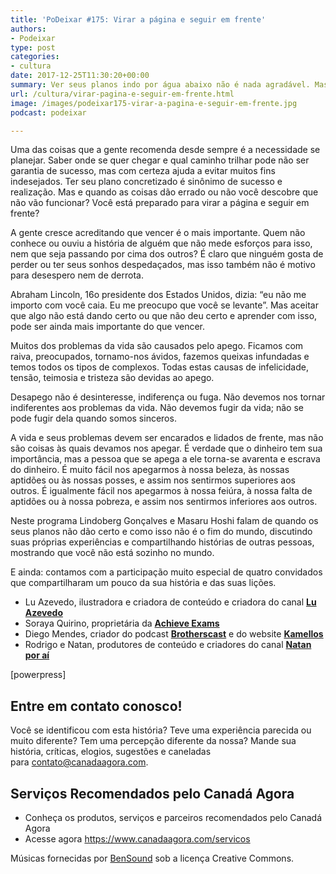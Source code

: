 ```yaml
---
title: 'PoDeixar #175: Virar a página e seguir em frente'
authors:
- Podeixar
type: post
categories:
- cultura
date: 2017-12-25T11:30:20+00:00
summary: Ver seus planos indo por água abaixo não é nada agradável. Mas aprender a virar a página e seguir em frente pode ser tão importante quanto simplesmente vencer.
url: /cultura/virar-pagina-e-seguir-em-frente.html
image: /images/podeixar175-virar-a-pagina-e-seguir-em-frente.jpg
podcast: podeixar

---
```

Uma das coisas que a gente recomenda desde sempre é a necessidade se planejar. Saber onde se quer chegar e qual caminho trilhar pode não ser garantia de sucesso, mas com certeza ajuda a evitar muitos fins indesejados. Ter seu plano concretizado é sinônimo de sucesso e realização. Mas e quando as coisas dão errado ou não você descobre que não vão funcionar? Você está preparado para virar a página e seguir em frente?

A gente cresce acreditando que vencer é o mais importante. Quem não conhece ou ouviu a história de alguém que não mede esforços para isso, nem que seja passando por cima dos outros? É claro que ninguém gosta de perder ou ter seus sonhos despedaçados, mas isso também não é motivo para desespero nem de derrota.

Abraham Lincoln, 16o presidente dos Estados Unidos, dizia: &#8220;eu não me importo com você caia. Eu me preocupo que você se levante&#8221;. Mas aceitar que algo não está dando certo ou que não deu certo e aprender com isso, pode ser ainda mais importante do que vencer.

Muitos dos problemas da vida são causados pelo apego. Ficamos com raiva, preocupados, tornamo-nos ávidos, fazemos queixas infundadas e temos todos os tipos de complexos. Todas estas causas de infelicidade, tensão, teimosia e tristeza são devidas ao apego.

Desapego não é desinteresse, indiferença ou fuga. Não devemos nos tornar indiferentes aos problemas da vida. Não devemos fugir da vida; não se pode fugir dela quando somos sinceros.

A vida e seus problemas devem ser encarados e lidados de frente, mas não são coisas às quais devamos nos apegar. É verdade que o dinheiro tem sua importância, mas a pessoa que se apega a ele torna-se avarenta e escrava do dinheiro. É muito fácil nos apegarmos à nossa beleza, às nossas aptidões ou às nossas posses, e assim nos sentirmos superiores aos outros. É igualmente fácil nos apegarmos à nossa feiúra, à nossa falta de aptidões ou à nossa pobreza, e assim nos sentirmos inferiores aos outros.

Neste programa Lindoberg Gonçalves e Masaru Hoshi falam de quando os seus planos não dão certo e como isso não é o fim do mundo, discutindo suas próprias experiências e compartilhando histórias de outras pessoas, mostrando que você não está sozinho no mundo.

E ainda: contamos com a participação muito especial de quatro convidados que compartilharam um pouco da sua história e das suas lições.

  * Lu Azevedo, ilustradora e criadora de conteúdo e criadora do canal **[Lu Azevedo][1]**
  * Soraya Quirino, proprietária da **[Achieve Exams][2]**
  * Diego Mendes, criador do podcast [**Brotherscast**][3] e do website **[Kamellos][4]**
  * Rodrigo e Natan, produtores de conteúdo e criadores do canal **[Natan por aí][5]**

[powerpress]

## Entre em contato conosco!

Você se identificou com esta história? Teve uma experiência parecida ou muito diferente? Tem uma percepção diferente da nossa? Mande sua história, críticas, elogios, sugestões e caneladas para <contato@canadaagora.com>.

## Serviços Recomendados pelo Canadá Agora

  * Conheça os produtos, serviços e parceiros recomendados pelo Canadá Agora
  * Acesse agora <https://www.canadaagora.com/servicos>

Músicas fornecidas por <a href="http://www.bensound.com/" target="_blank" rel="noopener noreferrer">BenSound</a> sob a licença Creative Commons.

 [1]: https://www.facebook.com/pg/LuAzevedoCanal
 [2]: https://www.achieveexams.com/
 [3]: https://brotherscast.com.br/
 [4]: https://kamellos.com/
 [5]: https://www.facebook.com/natanporai/